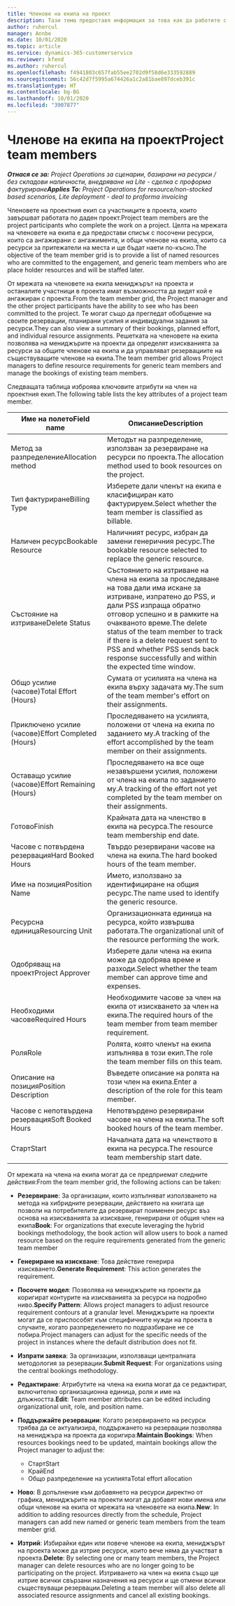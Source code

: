 ```yaml
---
title: Членове на екипа на проект
description: Тази тема предоставя информация за това как да работите с информация за членовете на проектния екип, атрибути и график.
author: ruhercul
manager: Annbe
ms.date: 10/01/2020
ms.topic: article
ms.service: dynamics-365-customerservice
ms.reviewer: kfend
ms.author: ruhercul
ms.openlocfilehash: f4941803c657fab55ee2702d9f58d6e333592889
ms.sourcegitcommit: 56c42d7f5995a674426a1c2a81bae897dceb391c
ms.translationtype: HT
ms.contentlocale: bg-BG
ms.lasthandoff: 10/01/2020
ms.locfileid: "3907877"
---
```

# <a name="project-team-members"></a><span data-ttu-id="e696e-103">Членове на екипа на проект</span><span class="sxs-lookup"><span data-stu-id="e696e-103">Project team members</span></span>

<span data-ttu-id="e696e-104">_**Отнася се за:** Project Operations за сценарии, базирани на ресурси / без складови наличности, внедряване на Lite - сделка с проформа фактуриране_</span><span class="sxs-lookup"><span data-stu-id="e696e-104">_**Applies To:** Project Operations for resource/non-stocked based scenarios, Lite deployment - deal to proforma invoicing_</span></span>

<span data-ttu-id="e696e-105">Членовете на проектния екип са участниците в проекта, които завършват работата по даден проект.</span><span class="sxs-lookup"><span data-stu-id="e696e-105">Project team members are the project participants who complete the work on a project.</span></span> <span data-ttu-id="e696e-106">Целта на мрежата на членовете на екипа е да предостави списък с посочени ресурси, които са ангажирани с ангажимента, и общи членове на екипа, които са ресурси за притежатели на места и ще бъдат наети по-късно.</span><span class="sxs-lookup"><span data-stu-id="e696e-106">The objective of the team member grid is to provide a list of named resources who are committed to the engagement, and generic team members who are place holder resources and will be staffed later.</span></span>

<span data-ttu-id="e696e-107">От мрежата на членовете на екипа мениджърът на проекта и останалите участници в проекта имат възможността да видят кой е ангажиран с проекта.</span><span class="sxs-lookup"><span data-stu-id="e696e-107">From the team member grid, the Project manager and the other project participants have the ability to see who has been committed to the project.</span></span> <span data-ttu-id="e696e-108">Те могат също да прегледат обобщение на своите резервации, планирани усилия и индивидуални задания за ресурси.</span><span class="sxs-lookup"><span data-stu-id="e696e-108">They can also view a summary of their bookings, planned effort, and individual resource assignments.</span></span> <span data-ttu-id="e696e-109">Решетката на членовете на екипа позволява на мениджърите на проекти да определят изискванията за ресурси за общите членове на екипа и да управляват резервациите на съществуващите членове на екипа.</span><span class="sxs-lookup"><span data-stu-id="e696e-109">The team member grid allows Project managers to define resource requirements for generic team members and manage the bookings of existing team members.</span></span>

<span data-ttu-id="e696e-110">Следващата таблица изброява ключовите атрибути на член на проектния екип.</span><span class="sxs-lookup"><span data-stu-id="e696e-110">The following table lists the key attributes of a project team member.</span></span>

| <span data-ttu-id="e696e-111">Име на полето</span><span class="sxs-lookup"><span data-stu-id="e696e-111">Field name</span></span>          | <span data-ttu-id="e696e-112">Описание</span><span class="sxs-lookup"><span data-stu-id="e696e-112">Description</span></span>                                                                                                                                                                  |
|--------------------------|-----------------------------------------------------------------------------------------------------------------------------------------------------------------------------------|
| <span data-ttu-id="e696e-113">Метод за разпределение</span><span class="sxs-lookup"><span data-stu-id="e696e-113">Allocation method</span></span>        | <span data-ttu-id="e696e-114">Методът на разпределение, използван за резервиране на ресурси по проекта.</span><span class="sxs-lookup"><span data-stu-id="e696e-114">The allocation method used to book resources on the project.</span></span>                                                                         |
| <span data-ttu-id="e696e-115">Тип фактуриране</span><span class="sxs-lookup"><span data-stu-id="e696e-115">Billing Type</span></span>             | <span data-ttu-id="e696e-116">Изберете дали членът на екипа е класифициран като фактурируем.</span><span class="sxs-lookup"><span data-stu-id="e696e-116">Select whether the team member is classified as billable.</span></span>                                                                                                                                       |
| <span data-ttu-id="e696e-117">Наличен ресурс</span><span class="sxs-lookup"><span data-stu-id="e696e-117">Bookable Resource</span></span>        | <span data-ttu-id="e696e-118">Наличният ресурс, избран да замени генеричния ресурс.</span><span class="sxs-lookup"><span data-stu-id="e696e-118">The bookable resource selected to replace the generic resource.</span></span>                                                                                                                   |
| <span data-ttu-id="e696e-119">Състояние на изтриване</span><span class="sxs-lookup"><span data-stu-id="e696e-119">Delete Status</span></span>            | <span data-ttu-id="e696e-120">Състоянието на изтриване на члена на екипа за проследяване на това дали има искане за изтриване, изпратено до PSS, и дали PSS изпраща обратно отговор успешно и в рамките на очакваното време.</span><span class="sxs-lookup"><span data-stu-id="e696e-120">The delete status of the team member to track if there is a delete request sent to PSS and whether PSS sends back response successfully and within the expected time window.</span></span> |
| <span data-ttu-id="e696e-121">Общо усилие (часове)</span><span class="sxs-lookup"><span data-stu-id="e696e-121">Total Effort (Hours)</span></span>     | <span data-ttu-id="e696e-122">Сумата от усилията на члена на екипа върху задачата му.</span><span class="sxs-lookup"><span data-stu-id="e696e-122">The sum of the team member's effort on their assignments.</span></span>                                                                                                                         |
| <span data-ttu-id="e696e-123">Приключено усилие (часове)</span><span class="sxs-lookup"><span data-stu-id="e696e-123">Effort Completed (Hours)</span></span> | <span data-ttu-id="e696e-124">Проследяването на усилията, положени от члена на екипа по заданието му.</span><span class="sxs-lookup"><span data-stu-id="e696e-124">A tracking of the effort accomplished by the team member on their assignments.</span></span>                                                                                           |
| <span data-ttu-id="e696e-125">Оставащо усилие (часове)</span><span class="sxs-lookup"><span data-stu-id="e696e-125">Effort Remaining (Hours)</span></span> | <span data-ttu-id="e696e-126">Проследяването на все още незавършени усилия, положени от члена на екипа по заданието му.</span><span class="sxs-lookup"><span data-stu-id="e696e-126">A tracking of the effort not yet completed by the team member on their assignments.</span></span>                                                                                    |
| <span data-ttu-id="e696e-127">Готово</span><span class="sxs-lookup"><span data-stu-id="e696e-127">Finish</span></span>                   | <span data-ttu-id="e696e-128">Крайната дата на членство в екипа на ресурса.</span><span class="sxs-lookup"><span data-stu-id="e696e-128">The resource team membership end date.</span></span>                                                                                                                                            |
| <span data-ttu-id="e696e-129">Часове с потвърдена резервация</span><span class="sxs-lookup"><span data-stu-id="e696e-129">Hard Booked Hours</span></span>        | <span data-ttu-id="e696e-130">Твърдо резервирани часове на члена на екипа.</span><span class="sxs-lookup"><span data-stu-id="e696e-130">The hard booked hours of the team member.</span></span>                                                                                                                                                                |
| <span data-ttu-id="e696e-131">Име на позиция</span><span class="sxs-lookup"><span data-stu-id="e696e-131">Position Name</span></span>            | <span data-ttu-id="e696e-132">Името, използвано за идентифициране на общия ресурс.</span><span class="sxs-lookup"><span data-stu-id="e696e-132">The name used to identify the generic resource.</span></span>                                                                                                                                   |
| <span data-ttu-id="e696e-133">Ресурсна единица</span><span class="sxs-lookup"><span data-stu-id="e696e-133">Resourcing Unit</span></span>          | <span data-ttu-id="e696e-134">Организационната единица на ресурса, който извършва работата.</span><span class="sxs-lookup"><span data-stu-id="e696e-134">The organizational unit of the resource performing the work.</span></span>                                                                                                                      |
| <span data-ttu-id="e696e-135">Одобряващ на проект</span><span class="sxs-lookup"><span data-stu-id="e696e-135">Project Approver</span></span>         | <span data-ttu-id="e696e-136">Изберете дали члена на екипа може да одобрява време и разходи.</span><span class="sxs-lookup"><span data-stu-id="e696e-136">Select whether the team member can approve time and expenses.</span></span>                                                                                                                     |
| <span data-ttu-id="e696e-137">Необходими часове</span><span class="sxs-lookup"><span data-stu-id="e696e-137">Required Hours</span></span>           | <span data-ttu-id="e696e-138">Необходимите часове за член на екипа от изискването за член на екипа.</span><span class="sxs-lookup"><span data-stu-id="e696e-138">The required hours of the team member from team member requirement.</span></span>                                                                                                                       |
| <span data-ttu-id="e696e-139">Роля</span><span class="sxs-lookup"><span data-stu-id="e696e-139">Role</span></span>                     | <span data-ttu-id="e696e-140">Ролята, която членът на екипа изпълнява в този екип.</span><span class="sxs-lookup"><span data-stu-id="e696e-140">The role the team member fills on this team.</span></span>                                                                                                                                |
| <span data-ttu-id="e696e-141">Описание на позиция</span><span class="sxs-lookup"><span data-stu-id="e696e-141">Position Description</span></span>     | <span data-ttu-id="e696e-142">Въведете описание на ролята на този член на екипа.</span><span class="sxs-lookup"><span data-stu-id="e696e-142">Enter a description of the role for this team member.</span></span>                                                                                                                             |
| <span data-ttu-id="e696e-143">Часове с непотвърдена резервация</span><span class="sxs-lookup"><span data-stu-id="e696e-143">Soft Booked Hours</span></span>        | <span data-ttu-id="e696e-144">Непотвърдено резервирани часове на члена на екипа.</span><span class="sxs-lookup"><span data-stu-id="e696e-144">The soft booked hours of the team member.</span></span>                                                                                                                                                                 |
| <span data-ttu-id="e696e-145">Старт</span><span class="sxs-lookup"><span data-stu-id="e696e-145">Start</span></span>                    | <span data-ttu-id="e696e-146">Началната дата на членството в екипа на ресурса.</span><span class="sxs-lookup"><span data-stu-id="e696e-146">The resource team membership start date.</span></span>                                                                                                                                          |

<span data-ttu-id="e696e-147">От мрежата на члена на екипа могат да се предприемат следните действия:</span><span class="sxs-lookup"><span data-stu-id="e696e-147">From the team member grid, the following actions can be taken:</span></span>

- <span data-ttu-id="e696e-148">**Резервиране**: За организации, които изпълняват използването на метода на хибридните резервации, действието на книгата ще позволи на потребителите да резервират поименен ресурс въз основа на изискванията за изискване, генерирани от общия член на екипа</span><span class="sxs-lookup"><span data-stu-id="e696e-148">**Book**: For organizations that execute leveraging the hybrid bookings methodology, the book action will allow users to book a named resource based on the require requirements generated from the generic team member</span></span>
- <span data-ttu-id="e696e-149">**Генериране на изискване**: Това действие генерира изискването.</span><span class="sxs-lookup"><span data-stu-id="e696e-149">**Generate Requirement**: This action generates the requirement.</span></span>
- <span data-ttu-id="e696e-150">**Посочете модел**: Позволява на мениджърите на проекти да коригират контурите на изискванията за ресурси на подробно ниво.</span><span class="sxs-lookup"><span data-stu-id="e696e-150">**Specify Pattern**: Allows project managers to adjust resource requirement contours at a granular level.</span></span> <span data-ttu-id="e696e-151">Мениджърите на проекти могат да се приспособят към специфичните нужди на проекта в случаите, когато разпределението по подразбиране не се побира.</span><span class="sxs-lookup"><span data-stu-id="e696e-151">Project managers can adjust for the specific needs of the project in instances where the default distribution does not fit.</span></span>
- <span data-ttu-id="e696e-152">**Изпрати заявка**: За организации, използващи централната методология за резервации.</span><span class="sxs-lookup"><span data-stu-id="e696e-152">**Submit Request**: For organizations using the central bookings methodology.</span></span>
- <span data-ttu-id="e696e-153">**Редактиране**: Атрибутите на члена на екипа могат да се редактират, включително организационна единица, роля и име на длъжността.</span><span class="sxs-lookup"><span data-stu-id="e696e-153">**Edit**: Team member attributes can be edited including organizational unit, role, and position name.</span></span>
- <span data-ttu-id="e696e-154">**Поддържайте резервации**: Когато резервирането на ресурси трябва да се актуализира, поддържането на резервации позволява на мениджъра на проекта да коригира:</span><span class="sxs-lookup"><span data-stu-id="e696e-154">**Maintain Bookings**: When resources bookings need to be updated, maintain bookings allow the Project manager to adjust the:</span></span>

    - <span data-ttu-id="e696e-155">Старт</span><span class="sxs-lookup"><span data-stu-id="e696e-155">Start</span></span>
    - <span data-ttu-id="e696e-156">Край</span><span class="sxs-lookup"><span data-stu-id="e696e-156">End</span></span>
    - <span data-ttu-id="e696e-157">Общо разпределение на усилията</span><span class="sxs-lookup"><span data-stu-id="e696e-157">Total effort allocation</span></span>

- <span data-ttu-id="e696e-158">**Ново**: В допълнение към добавянето на ресурси директно от графика, мениджърите на проекти могат да добавят нови имена или общи членове на екипа от мрежата на членовете на екипа.</span><span class="sxs-lookup"><span data-stu-id="e696e-158">**New**: In addition to adding resources directly from the schedule, Project managers can add new named or generic team members from the team member grid.</span></span>
- <span data-ttu-id="e696e-159">**Изтрий**: Избирайки един или повече членове на екипа, мениджърът на проекта може да изтрие ресурси, които вече няма да участват в проекта.</span><span class="sxs-lookup"><span data-stu-id="e696e-159">**Delete**: By selecting one or many team members, the Project manager can delete resources who are no longer going to be participating on the project.</span></span> <span data-ttu-id="e696e-160">Изтриването на член на екипа също ще изтрие всички свързани назначения на ресурси и ще отмени всички съществуващи резервации.</span><span class="sxs-lookup"><span data-stu-id="e696e-160">Deleting a team member will also delete all associated resource assignments and  cancel all existing bookings.</span></span>
